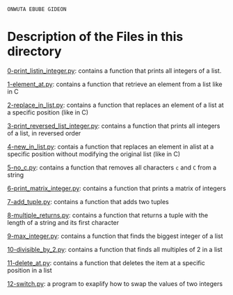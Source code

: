 ```
ONWUTA EBUBE GIDEON
```

# Description of the Files in this directory

[0-print_listin_integer.py](./0-print_list_integer.py): contains a function that prints all integers of a list.


[1-element_at.py](./1-element_at.py): contains a function that retrieve an element from a list like in C


[2-replace_in_list.py](./2-replace_in_list.py): contains a function that replaces an element of a list at a specific position (like in C)



[3-print_reversed_list_integer.py](./3-print_reversed_list_integer.py): contains a function that prints all integers of a list, in reversed order



[4-new_in_list.py](./4-new_in_list.py): contais a function that replaces an element in alist at a specific position without modifying the original list (like in C)



[5-no_c.py](./5-no_c.py): contains a function that removes all characters `c` and `C` from a string



[6-print_matrix_integer.py](./6-print_matrix_integer.py): contains a function that prints a matrix of integers



[7-add_tuple.py](./7-add_tuple.py): contains a function that adds two tuples



[8-multiple_returns.py](./8-multiple_returns.py): contains a function that returns a tuple with the length of a string and its first character



[9-max_integer.py](./9-max_integer.py): contains a function that finds the biggest integer of a list



[10-divisible_by_2.py](./10-divisible_by_2.py): contains a function that finds all multiples of 2 in a list



[11-delete_at.py](./11-delete_at.py): contains a function that deletes the item at a specific position in a list



[12-switch.py](./12-switch.py): a program to exaplify how to swap the values of two integers
